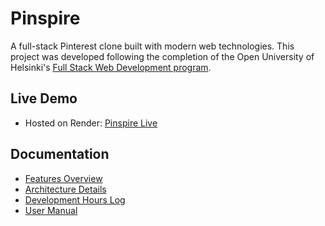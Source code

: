 # Pinspire

A full-stack Pinterest clone built with modern web technologies. This project was developed following the completion of the Open University of Helsinki's [Full Stack Web Development program](https://fullstackopen.com/en/).

## Live Demo

- Hosted on Render: [Pinspire Live](https://pinspire-fnsl.onrender.com/)

## Documentation

- [Features Overview](documentation/requirement_specification.md)
- [Architecture Details](documentation/architecture.md)
- [Development Hours Log](documentation/hourly_accounting.md)
- [User Manual](documentation/user_manual.md)
